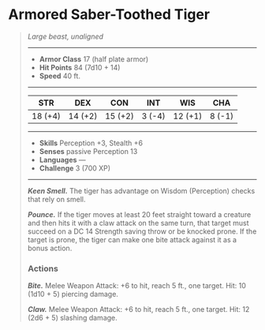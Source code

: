 # Armored Saber-Toothed Tiger
>*Large beast, unaligned*
>___
>- **Armor Class** 17 (half plate armor)
>- **Hit Points** 84 (7d10 + 14)
>- **Speed** 40 ft.
>___
>|STR|DEX|CON|INT|WIS|CHA|
>|:---:|:---:|:---:|:---:|:---:|:---:|
>|18 (+4)|14 (+2)|15 (+2)|3 (-4)|12 (+1)|8 (-1)|
>___
>- **Skills** Perception +3, Stealth +6
>- **Senses** passive Perception 13
>- **Languages** —
>- **Challenge** 3 (700 XP)
>___
>***Keen Smell.*** The tiger has advantage on Wisdom (Perception) checks that rely on smell.  
>
>***Pounce.*** If the tiger moves at least 20 feet straight toward a creature and then hits it with a claw attack on the same turn, that target must succeed on a DC 14 Strength saving throw or be knocked prone. If the target is prone, the tiger can make one bite attack against it as a bonus action.  
>
>### Actions
>***Bite.*** Melee Weapon Attack: +6 to hit, reach 5 ft., one target. Hit: 10 (1d10 + 5) piercing damage.  
>
>***Claw.*** Melee Weapon Attack: +6 to hit, reach 5 ft., one target. Hit: 12 (2d6 + 5) slashing damage.